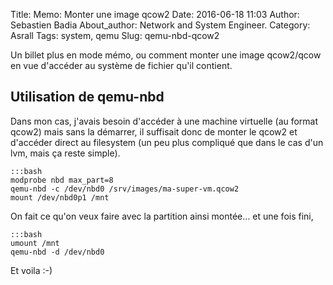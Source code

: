 Title: Memo: Monter une image qcow2
Date: 2016-06-18 11:03
Author: Sebastien Badia
About_author: Network and System Engineer.
Category: Asrall
Tags: system, qemu
Slug: qemu-nbd-qcow2

Un billet plus en mode mémo, ou comment monter une image qcow2/qcow en vue d'accéder au système de fichier qu'il contient.

## Utilisation de qemu-nbd

Dans mon cas, j'avais besoin d'accéder à une machine virtuelle (au format qcow2)
mais sans la démarrer, il suffisait donc de monter le qcow2 et d'accéder direct
au filesystem (un peu plus compliqué que dans le cas d'un lvm, mais ça reste
simple).

    :::bash
    modprobe nbd max_part=8
    qemu-nbd -c /dev/nbd0 /srv/images/ma-super-vm.qcow2
    mount /dev/nbd0p1 /mnt

On fait ce qu'on veux faire avec la partition ainsi montée… et une fois fini,

    :::bash
    umount /mnt
    qemu-nbd -d /dev/nbd0

Et voila :-)
